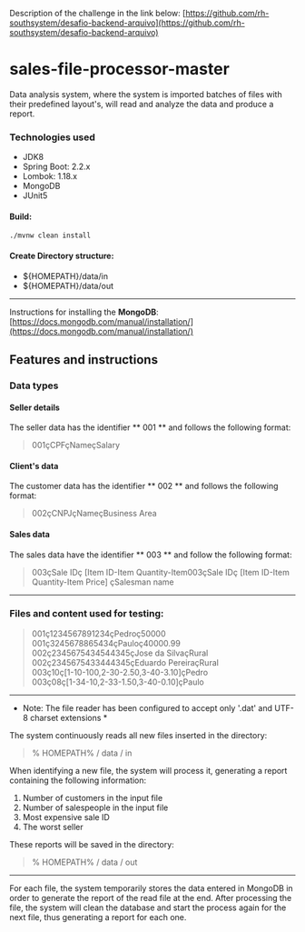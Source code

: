 Description of the challenge in the link below:
[https://github.com/rh-southsystem/desafio-backend-arquivo](https://github.com/rh-southsystem/desafio-backend-arquivo)
# sales-file-processor-master
Data analysis system, where the system is imported batches of files with their predefined layout's, will read and analyze the data and produce a report.

### Technologies used
- JDK8
- Spring Boot: 2.2.x
- Lombok: 1.18.x
- MongoDB
- JUnit5

#### Build:
```
./mvnw clean install
```

#### Create Directory structure:
- ${HOMEPATH}/data/in
- ${HOMEPATH}/data/out
---

Instructions for installing the **MongoDB**: [https://docs.mongodb.com/manual/installation/](https://docs.mongodb.com/manual/installation/)

## Features and instructions
### Data types
#### Seller details
The seller data has the identifier ** 001 ** and follows the following format:
> 001çCPFçNameçSalary

#### Client's data
The customer data has the identifier ** 002 ** and follows the following format:
> 002çCNPJçNameçBusiness Area

#### Sales data
The sales data have the identifier ** 003 ** and follow the following format:
> 003çSale IDç [Item ID-Item Quantity-Item003çSale IDç [Item ID-Item Quantity-Item Price] çSalesman name
---
### Files and content used for testing:

> 001ç1234567891234çPedroç50000   
> 001ç3245678865434çPauloç40000.99   
> 002ç2345675434544345çJose da SilvaçRural   
> 002ç2345675433444345çEduardo PereiraçRural   
> 003ç10ç[1-10-100,2-30-2.50,3-40-3.10]çPedro   
> 003ç08ç[1-34-10,2-33-1.50,3-40-0.10]çPaulo  
---
* Note: The file reader has been configured to accept only '.dat' and UTF-8 charset extensions *

The system continuously reads all new files inserted in the directory:
>% HOMEPATH% / data / in

When identifying a new file, the system will process it, generating a report containing the following information:
1. Number of customers in the input file
2. Number of salespeople in the input file
3. Most expensive sale ID
4. The worst seller

These reports will be saved in the directory:
>% HOMEPATH% / data / out
---
For each file, the system temporarily stores the data entered in MongoDB in order to generate the report of the read file at the end. After processing the file, the system will clean the database and start the process again for the next file, thus generating a report for each one.
